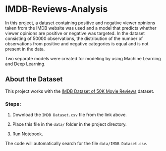 # IMDB-Reviews-Analysis
In this project, a dataset containing positive and negative viewer opinions taken from the IMDB website was used and a model that predicts whether viewer opinions are positive or negative was targeted.
In the dataset consisting of 50000 observations, the distribution of the number of observations from positive and negative categories is equal and is not present in the data.

Two separate models were created for modeling by using Machine Learning and Deep Learning.

## About the Dataset

This project works with the [IMDB Dataset of 50K Movie Reviews](https://www.kaggle.com/datasets/lakshmi25npathi/imdb-dataset-of-50k-movie-reviews) dataset.

### Steps:

1. Download the `IMDB Dataset.csv` file from the link above.

2. Place this file in the `data/` folder in the project directory.
3. Run Notebook.

The code will automatically search for the file `data/IMDB Dataset.csv`.
